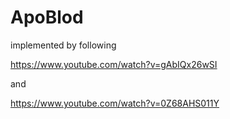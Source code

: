 ﻿# ApoBlod
 
implemented by following 

https://www.youtube.com/watch?v=gAbIQx26wSI 

and 

https://www.youtube.com/watch?v=0Z68AHS011Y
